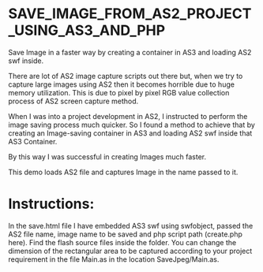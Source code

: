 SAVE_IMAGE_FROM_AS2_PROJECT_USING_AS3_AND_PHP
=============================================

Save Image in a faster way by creating a container in AS3 and loading AS2 swf inside.

There are lot of AS2 image capture scripts out there but, when we try to capture large images using AS2 then it becomes 
horrible due to huge memory utilization. This is due to pixel by pixel RGB value collection process of AS2 screen capture
method.

When I was into a project development in AS2, I instructed to perform the image saving process much quicker. So I found 
a method to achieve that by creating an Image-saving container in AS3 and loading AS2 swf inside that AS3 Container.

By this way I was successful in creating Images much faster.

This demo loads AS2 file and captures Image in the name passed to it.

Instructions:
=============
In the save.html file I have embedded AS3 swf  using swfobject, passed the AS2 file name, image name to be saved 
and php script path (create.php here).
Find the flash source files inside the folder. You  can change the dimension of the rectangular area to be captured 
according to your project requirement in the file Main.as in the location SaveJpeg/Main.as.
